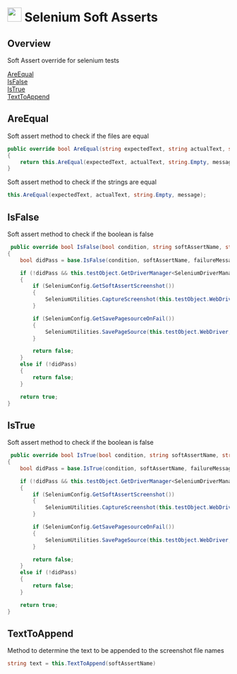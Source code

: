 # <img src="resources/maqslogo.ico" height="32" width="32"> Selenium Soft Asserts

## Overview
Soft Assert override for selenium tests

[AreEqual](#AreEqual)  
[IsFalse](#IsFalse)  
[IsTrue](#IsTrue)  
[TextToAppend](#TextToAppend)  

## AreEqual
Soft assert method to check if the files are equal
```csharp
public override bool AreEqual(string expectedText, string actualText, string message = "")
{
    return this.AreEqual(expectedText, actualText, string.Empty, message);
}
```

Soft assert method to check if the strings are equal
```csharp
this.AreEqual(expectedText, actualText, string.Empty, message);
```

## IsFalse
Soft assert method to check if the boolean is false
```csharp
 public override bool IsFalse(bool condition, string softAssertName, string failureMessage = "")
{
    bool didPass = base.IsFalse(condition, softAssertName, failureMessage);

    if (!didPass && this.testObject.GetDriverManager<SeleniumDriverManager>().IsDriverIntialized())
    {
        if (SeleniumConfig.GetSoftAssertScreenshot())
        {
            SeleniumUtilities.CaptureScreenshot(this.testObject.WebDriver, this.testObject, this.TextToAppend(softAssertName));
        }

        if (SeleniumConfig.GetSavePagesourceOnFail())
        {
            SeleniumUtilities.SavePageSource(this.testObject.WebDriver, this.testObject, StringProcessor.SafeFormatter(" ({0})", this.NumberOfAsserts));
        }

        return false;
    }
    else if (!didPass)
    {
        return false;
    }

    return true;
}
```

## IsTrue
Soft assert method to check if the boolean is false
```csharp
 public override bool IsTrue(bool condition, string softAssertName, string failureMessage = "")
{
    bool didPass = base.IsTrue(condition, softAssertName, failureMessage);

    if (!didPass && this.testObject.GetDriverManager<SeleniumDriverManager>().IsDriverIntialized())
    {
        if (SeleniumConfig.GetSoftAssertScreenshot())
        {
            SeleniumUtilities.CaptureScreenshot(this.testObject.WebDriver, this.testObject, this.TextToAppend(softAssertName));
        }

        if (SeleniumConfig.GetSavePagesourceOnFail())
        {
            SeleniumUtilities.SavePageSource(this.testObject.WebDriver, this.testObject, StringProcessor.SafeFormatter(" ({0})", this.NumberOfAsserts));
        }

        return false;
    }
    else if (!didPass)
    {
        return false;
    }

    return true;
}
```

## TextToAppend
Method to determine the text to be appended to the screenshot file names
```csharp
string text = this.TextToAppend(softAssertName)
```